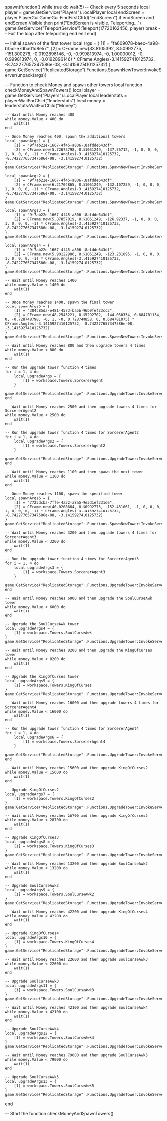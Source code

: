  spawn(function()
    while true do
        wait(5)  -- Check every 5 seconds
        local player = game:GetService("Players").LocalPlayer
        local endScreen = player.PlayerGui.GameGui:FindFirstChild("EndScreen")
        if endScreen and endScreen.Visible then
            print("EndScreen is visible. Teleporting...")
            game:GetService("TeleportService"):Teleport(17720162456, player)
            break  -- Exit the loop after teleporting
        end
    end
end)
 
 
 -- Initial spawn of the first tower
local args = {
    [1] = "fa609078-baec-4a98-b15d-e7dba01d8e57",
    [2] = CFrame.new(33.8105392, 8.50992775, -151.300278, -0.0192896146, -0, -0.999813974, -0, 1.00000012, -0, 0.999813974, 0, -0.0192896146) * CFrame.Angles(-3.1415927410125732, -8.742277657347586e-08, -3.1415927410125732)
}
game:GetService("ReplicatedStorage").Functions.SpawnNewTower:InvokeServer(unpack(args))

-- Function to check Money and spawn other towers
local function checkMoneyAndSpawnTowers()
    local player = game:GetService("Players").LocalPlayer
    local leaderstats = player:WaitForChild("leaderstats")
    local money = leaderstats:WaitForChild("Money")

    -- Wait until Money reaches 400
    while money.Value < 400 do
        wait(1)
    end

    -- Once Money reaches 400, spawn the additional towers
    local spawnArgs1 = {
        [1] = "9f7ab22e-1667-4f45-a806-18afdde643df",
        [2] = CFrame.new(5.72673798, 8.51061249, -137.76712, -1, 0, 0, 0, 1, 0, 0, 0, -1) * CFrame.Angles(-3.1415927410125732, -8.742277657347586e-08, -3.1415927410125732)
    }
    game:GetService("ReplicatedStorage").Functions.SpawnNewTower:InvokeServer(unpack(spawnArgs1))

    local spawnArgs2 = {
        [1] = "9f7ab22e-1667-4f45-a806-18afdde643df",
        [2] = CFrame.new(6.21704865, 8.51061249, -132.107239, -1, 0, 0, 0, 1, 0, 0, 0, -1) * CFrame.Angles(-3.1415927410125732, -8.742277657347586e-08, -3.1415927410125732)
    }
    game:GetService("ReplicatedStorage").Functions.SpawnNewTower:InvokeServer(unpack(spawnArgs2))

    local spawnArgs3 = {
        [1] = "9f7ab22e-1667-4f45-a806-18afdde643df",
        [2] = CFrame.new(5.87857819, 8.51061249, -126.92337, -1, 0, 0, 0, 1, 0, 0, 0, -1) * CFrame.Angles(-3.1415927410125732, -8.742277657347586e-08, -3.1415927410125732)
    }
    game:GetService("ReplicatedStorage").Functions.SpawnNewTower:InvokeServer(unpack(spawnArgs3))

    local spawnArgs4 = {
        [1] = "9f7ab22e-1667-4f45-a806-18afdde643df",
        [2] = CFrame.new(5.90122986, 8.51061249, -123.231895, -1, 0, 0, 0, 1, 0, 0, 0, -1) * CFrame.Angles(-3.1415927410125732, -8.742277657347586e-08, -3.1415927410125732)
    }
    game:GetService("ReplicatedStorage").Functions.SpawnNewTower:InvokeServer(unpack(spawnArgs4))

    -- Wait until Money reaches 1400
    while money.Value < 1400 do
        wait(1)
    end

    -- Once Money reaches 1400, spawn the final tower
    local spawnArgs5 = {
        [1] = "304c85da-e481-4573-ba5b-96b9fef23cc3",
        [2] = CFrame.new(48.2543221, 8.55292702, -144.030334, 0.684781134, 0, -0.728748798, -0, 1, -0, 0.728748858, 0, 0.684781075) * CFrame.Angles(-3.1415927410125732, -8.742277657347586e-08, -3.1415927410125732)
    }
    game:GetService("ReplicatedStorage").Functions.SpawnNewTower:InvokeServer(unpack(spawnArgs5))

    -- Wait until Money reaches 800 and then upgrade towers 4 times
    while money.Value < 800 do
        wait(1)
    end

    -- Run the upgrade tower function 4 times
    for i = 1, 4 do
        local upgradeArgs = {
            [1] = workspace.Towers.SorcererAgent
        }
        game:GetService("ReplicatedStorage").Functions.UpgradeTower:InvokeServer(unpack(upgradeArgs))
    end

    -- Wait until Money reaches 2500 and then upgrade towers 4 times for SorcererAgent2
    while money.Value < 2500 do
        wait(1)
    end

    -- Run the upgrade tower function 4 times for SorcererAgent2
    for i = 1, 4 do
        local upgradeArgs2 = {
            [1] = workspace.Towers.SorcererAgent2
        }
        game:GetService("ReplicatedStorage").Functions.UpgradeTower:InvokeServer(unpack(upgradeArgs2))
    end

    -- Wait until Money reaches 1100 and then spawn the next tower
    while money.Value < 1100 do
        wait(1)
    end

    -- Once Money reaches 1100, spawn the specified tower
    local spawnArgs6 = {
        [1] = "7723dcba-7ffe-4a32-a8a5-9e3d1ef331de",
        [2] = CFrame.new(40.0208664, 8.50992775, -152.431061, -1, 0, 0, 0, 1, 0, 0, 0, -1) * CFrame.Angles(-3.1415927410125732, -8.742277657347586e-08, -3.1415927410125732)
    }
    game:GetService("ReplicatedStorage").Functions.SpawnNewTower:InvokeServer(unpack(spawnArgs6))

    -- Wait until Money reaches 3200 and then upgrade towers 4 times for SorcererAgent3
    while money.Value < 3200 do
        wait(1)
    end

    -- Run the upgrade tower function 4 times for SorcererAgent3
    for i = 1, 4 do
        local upgradeArgs3 = {
            [1] = workspace.Towers.SorcererAgent3
        }
        game:GetService("ReplicatedStorage").Functions.UpgradeTower:InvokeServer(unpack(upgradeArgs3))
    end

    -- Wait until Money reaches 6000 and then upgrade the SoulCurseAwk tower
    while money.Value < 6000 do
        wait(1)
    end

    -- Upgrade the SoulCurseAwk tower
    local upgradeArgs4 = {
        [1] = workspace.Towers.SoulCurseAwk
    }
    game:GetService("ReplicatedStorage").Functions.UpgradeTower:InvokeServer(unpack(upgradeArgs4))

    -- Wait until Money reaches 8200 and then upgrade the KingOfCurses tower
    while money.Value < 8200 do
        wait(1)
    end

    -- Upgrade the KingOfCurses tower
    local upgradeArgs5 = {
        [1] = workspace.Towers.KingOfCurses
    }
    game:GetService("ReplicatedStorage").Functions.UpgradeTower:InvokeServer(unpack(upgradeArgs5))

    -- Wait until Money reaches 16000 and then upgrade towers 4 times for SorcererAgent4
    while money.Value < 16000 do
        wait(1)
    end

    -- Run the upgrade tower function 4 times for SorcererAgent4
    for i = 1, 4 do
        local upgradeArgs6 = {
            [1] = workspace.Towers.SorcererAgent4
        }
        game:GetService("ReplicatedStorage").Functions.UpgradeTower:InvokeServer(unpack(upgradeArgs6))
    end

    -- Wait until Money reaches 15600 and then upgrade KingOfCurses2
    while money.Value < 15600 do
        wait(1)
    end

    -- Upgrade KingOfCurses2
    local upgradeArgs7 = {
        [1] = workspace.Towers.KingOfCurses2
    }
    game:GetService("ReplicatedStorage").Functions.UpgradeTower:InvokeServer(unpack(upgradeArgs7))

    -- Wait until Money reaches 28700 and then upgrade KingOfCurses3
    while money.Value < 28700 do
        wait(1)
    end

    -- Upgrade KingOfCurses3
    local upgradeArgs8 = {
        [1] = workspace.Towers.KingOfCurses3
    }
    game:GetService("ReplicatedStorage").Functions.UpgradeTower:InvokeServer(unpack(upgradeArgs8))

    -- Wait until Money reaches 13200 and then upgrade SoulCurseAwk2
    while money.Value < 13200 do
        wait(1)
    end

    -- Upgrade SoulCurseAwk2
    local upgradeArgs9 = {
        [1] = workspace.Towers.SoulCurseAwk2
    }
    game:GetService("ReplicatedStorage").Functions.UpgradeTower:InvokeServer(unpack(upgradeArgs9))

    -- Wait until Money reaches 42200 and then upgrade KingOfCurses4
    while money.Value < 42200 do
        wait(1)
    end

    -- Upgrade KingOfCurses4
    local upgradeArgs10 = {
        [1] = workspace.Towers.KingOfCurses4
    }
    game:GetService("ReplicatedStorage").Functions.UpgradeTower:InvokeServer(unpack(upgradeArgs10))

    -- Wait until Money reaches 22600 and then upgrade SoulCurseAwk3
    while money.Value < 22600 do
        wait(1)
    end

    -- Upgrade SoulCurseAwk3
    local upgradeArgs11 = {
        [1] = workspace.Towers.SoulCurseAwk3
    }
    game:GetService("ReplicatedStorage").Functions.UpgradeTower:InvokeServer(unpack(upgradeArgs11))

    -- Wait until Money reaches 42100 and then upgrade SoulCurseAwk4
    while money.Value < 42100 do
        wait(1)
    end

    -- Upgrade SoulCurseAwk4
    local upgradeArgs12 = {
        [1] = workspace.Towers.SoulCurseAwk4
    }
    game:GetService("ReplicatedStorage").Functions.UpgradeTower:InvokeServer(unpack(upgradeArgs12))

    -- Wait until Money reaches 79000 and then upgrade SoulCurseAwk5
    while money.Value < 79000 do
        wait(1)
    end

    -- Upgrade SoulCurseAwk5
    local upgradeArgs13 = {
        [1] = workspace.Towers.SoulCurseAwk5
    }
    game:GetService("ReplicatedStorage").Functions.UpgradeTower:InvokeServer(unpack(upgradeArgs13))
end

-- Start the function
checkMoneyAndSpawnTowers()
